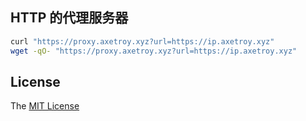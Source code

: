 ## HTTP 的代理服务器

```bash
curl "https://proxy.axetroy.xyz?url=https://ip.axetroy.xyz"
wget -qO- "https://proxy.axetroy.xyz?url=https://ip.axetroy.xyz"
```

## License

The [MIT License](https://github.com/axetroy/proxy/blob/master/LICENSE)
